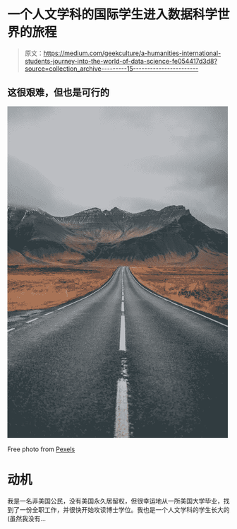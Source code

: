 # 一个人文学科的国际学生进入数据科学世界的旅程

> 原文：<https://medium.com/geekculture/a-humanities-international-students-journey-into-the-world-of-data-science-fe054417d3d8?source=collection_archive---------15----------------------->

## 这很艰难，但也是可行的

![](img/3ea156256b8b9d19ba6451f04ec6ab32.png)

Free photo from [Pexels](https://www.pexels.com/ko-kr/photo/1955134/)

# 动机

我是一名非美国公民，没有美国永久居留权，但很幸运地从一所美国大学毕业，找到了一份全职工作，并很快开始攻读博士学位。我也是一个人文学科的学生长大的(虽然我没有…